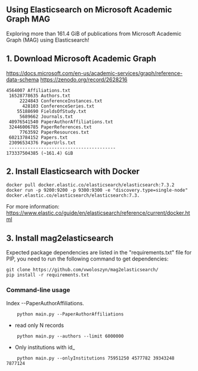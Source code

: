 
## Using Elasticsearch on Microsoft Academic Graph MAG
Exploring more than 161.4 GiB of publications from Microsoft Academic Graph (MAG) using Elasticsearch!


## 1. Download Microsoft Academic Graph

https://docs.microsoft.com/en-us/academic-services/graph/reference-data-schema
https://zenodo.org/record/2628216

```
4564007 Affiliations.txt
 16528778635 Authors.txt
     2224843 ConferenceInstances.txt
      428103 ConferenceSeries.txt
    55188690 FieldsOfStudy.txt
     5689662 Journals.txt
 40976541540 PaperAuthorAffiliations.txt
 32446006785 PaperReferences.txt
     7763592 PaperResources.txt
 60213784152 Papers.txt
 23096534376 PaperUrls.txt
 ----------------------------------------
173337504385 (~161.4) GiB
```

## 2. Install Elasticsearch with Docker
```
docker pull docker.elastic.co/elasticsearch/elasticsearch:7.3.2
docker run -p 9200:9200 -p 9300:9300 -e "discovery.type=single-node" docker.elastic.co/elasticsearch/elasticsearch:7.3.
```

For more information: https://www.elastic.co/guide/en/elasticsearch/reference/current/docker.html

## 3. Install mag2elasticsearch

Expected package dependencies are listed in the "requirements.txt" file for PIP, you need to run the following command to get dependencies:
```
git clone https://github.com/vwoloszyn/mag2elasticsearch/
pip install -r requirements.txt
```

### Command-line usage
Index --PaperAuthorAffiliations.
```
    python main.py --PaperAuthorAffiliations
```
- read only N records
```
    python main.py --authors --limit 6000000
```
- Only institutions with id_
```
    python main.py --onlyInstitutions 75951250 4577782 39343248 7877124
```

